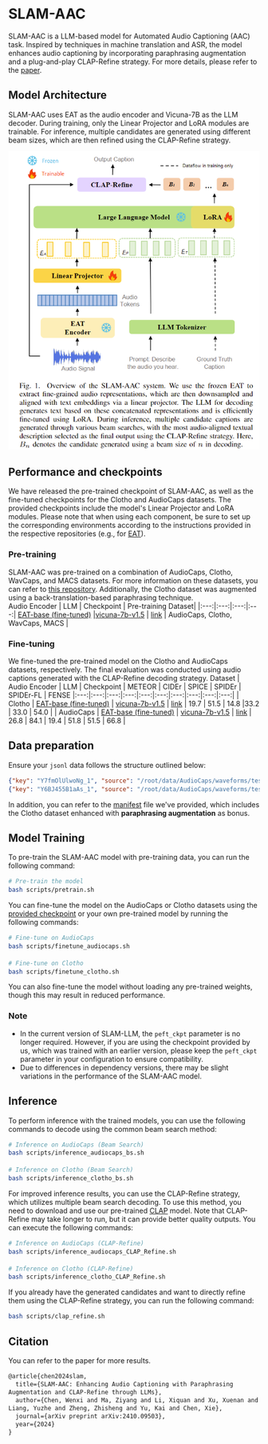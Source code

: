 # SLAM-AAC

SLAM-AAC is a LLM-based model for Automated Audio Captioning (AAC) task. Inspired by techniques in machine translation and ASR, the model enhances audio captioning by incorporating paraphrasing augmentation and a plug-and-play CLAP-Refine strategy. For more details, please refer to the [paper](https://arxiv.org/abs/2410.09503).

## Model Architecture
SLAM-AAC uses EAT as the audio encoder and Vicuna-7B as the LLM decoder. During training, only the Linear Projector and LoRA modules are trainable. For inference, multiple candidates are generated using different beam sizes, which are then refined using the CLAP-Refine strategy.

![](./docs/model.png)

## Performance and checkpoints
We have released the pre-trained checkpoint of SLAM-AAC, as well as the fine-tuned checkpoints for the Clotho and AudioCaps datasets. The provided checkpoints include the model's Linear Projector and LoRA modules. Please note that when using each component, be sure to set up the corresponding environments according to the instructions provided in the respective repositories (e.g., for [EAT](https://github.com/cwx-worst-one/EAT)).

### Pre-training
SLAM-AAC was pre-trained on a combination of AudioCaps, Clotho, WavCaps, and MACS datasets. For more information on these datasets, you can refer to [this repository](https://github.com/Labbeti/aac-datasets). Additionally, the Clotho dataset was augmented using a back-translation-based paraphrasing technique.  
Audio Encoder | LLM | Checkpoint | Pre-training Dataset|
|:---:|:---:|:---:|:---:|
[EAT-base (fine-tuned)](https://drive.google.com/file/d/1aCYiQmoZv_Gh1FxnR-CCWpNAp6DIJzn6/view?usp=sharing) |[vicuna-7b-v1.5](https://huggingface.co/lmsys/vicuna-7b-v1.5) | [link](https://drive.google.com/drive/folders/10kOjB112AeGYA_0mIUr8f1-i5rSg08_O?usp=sharing) | AudioCaps, Clotho, WavCaps, MACS |

### Fine-tuning
We fine-tuned the pre-trained model on the Clotho and AudioCaps datasets, respectively. The final evaluation was conducted using audio captions generated with the CLAP-Refine decoding strategy.
Dataset | Audio Encoder | LLM | Checkpoint | METEOR | CIDEr | SPICE | SPIDEr | SPIDEr-FL | FENSE
|:---:|:---:|:---:|:---:|:---:|:---:|:---:|:---:|:---:|:---:|
| Clotho | [EAT-base (fine-tuned)](https://drive.google.com/file/d/1aCYiQmoZv_Gh1FxnR-CCWpNAp6DIJzn6/view?usp=sharing) | [vicuna-7b-v1.5](https://huggingface.co/lmsys/vicuna-7b-v1.5) | [link](https://drive.google.com/drive/folders/1QX7CM9YAddPi02_NRChI5mzsNmBBtA63?usp=sharing) | 19.7 | 51.5 | 14.8 |33.2 | 33.0 | 54.0 |
| AudioCaps | [EAT-base (fine-tuned)](https://drive.google.com/file/d/1aCYiQmoZv_Gh1FxnR-CCWpNAp6DIJzn6/view?usp=sharing) | [vicuna-7b-v1.5](https://huggingface.co/lmsys/vicuna-7b-v1.5) | [link](https://drive.google.com/drive/folders/1GhFPiSVmBE9BvBhYWCEqkFuH-avKl-4g?usp=sharing) | 26.8 | 84.1 | 19.4 | 51.8 | 51.5 | 66.8 |


## Data preparation
Ensure your `jsonl` data follows the structure outlined below:
```json
{"key": "Y7fmOlUlwoNg_1", "source": "/root/data/AudioCaps/waveforms/test/Y7fmOlUlwoNg.wav", "target": "Constant rattling noise and sharp vibrations"}
{"key": "Y6BJ455B1aAs_1", "source": "/root/data/AudioCaps/waveforms/test/Y6BJ455B1aAs.wav", "target": "A rocket flies by followed by a loud explosion and fire crackling as a truck engine runs idle"}
```
In addition, you can refer to the [manifest](https://drive.google.com/drive/folders/1NJinoWg3yXKSPm-pRrhqKLvCD9dtDuDG?usp=sharing) file we've provided, which includes the Clotho dataset enhanced with **paraphrasing augmentation** as bonus.

## Model Training
To pre-train the SLAM-AAC model with pre-training data, you can run the following command:
```bash
# Pre-train the model
bash scripts/pretrain.sh
```

You can fine-tune the model on the AudioCaps or Clotho datasets using the [provided checkpoint](https://drive.google.com/drive/folders/10kOjB112AeGYA_0mIUr8f1-i5rSg08_O?usp=sharing) or your own pre-trained model by running the following commands:

```bash
# Fine-tune on AudioCaps
bash scripts/finetune_audiocaps.sh

# Fine-tune on Clotho
bash scripts/finetune_clotho.sh
```

You can also fine-tune the model without loading any pre-trained weights, though this may result in reduced performance.


### Note
- In the current version of SLAM-LLM, the `peft_ckpt` parameter is no longer required. However, if you are using the checkpoint provided by us, which was trained with an earlier version, please keep the `peft_ckpt` parameter in your configuration to ensure compatibility.
- Due to differences in dependency versions, there may be slight variations in the performance of the SLAM-AAC model.

## Inference
To perform inference with the trained models, you can use the following commands to decode using the common beam search method:
```bash
# Inference on AudioCaps (Beam Search)
bash scripts/inference_audiocaps_bs.sh

# Inference on Clotho (Beam Search)
bash scripts/inference_clotho_bs.sh
```

For improved inference results, you can use the CLAP-Refine strategy, which utilizes multiple beam search decoding. To use this method, you need to download and use our pre-trained [CLAP](https://drive.google.com/drive/folders/1X4NYE08N-kbOy6s_Itb0wBR_3X8oZF56?usp=sharing) model. Note that CLAP-Refine may take longer to run, but it can provide better quality outputs. You can execute the following commands:
```bash
# Inference on AudioCaps (CLAP-Refine)
bash scripts/inference_audiocaps_CLAP_Refine.sh

# Inference on Clotho (CLAP-Refine)
bash scripts/inference_clotho_CLAP_Refine.sh
```

If you already have the generated candidates and want to directly refine them using the CLAP-Refine strategy, you can run the following command:
```bash
bash scripts/clap_refine.sh
```

##  Citation
You can refer to the paper for more results. 
```
@article{chen2024slam,
  title={SLAM-AAC: Enhancing Audio Captioning with Paraphrasing Augmentation and CLAP-Refine through LLMs},
  author={Chen, Wenxi and Ma, Ziyang and Li, Xiquan and Xu, Xuenan and Liang, Yuzhe and Zheng, Zhisheng and Yu, Kai and Chen, Xie},
  journal={arXiv preprint arXiv:2410.09503},
  year={2024}
}
```
